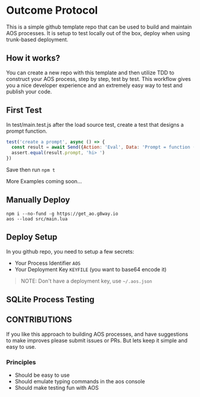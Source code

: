 # Outcome Protocol

This is a simple github template repo that can be used to build and maintain AOS processes. 
It is setup to test locally out of the box, deploy when using trunk-based deployment.

## How it works?

You can create a new repo with this template and then utilize TDD to construct your AOS process, 
step by step, test by test. This workflow gives you a nice developer experience and an extremely
easy way to test and publish your code.

## First Test

In test/main.test.js after the load source test, create a test that designs a prompt function.

```js
test('create a prompt', async () => {
  const result = await Send({Action: 'Eval', Data: 'Prompt = function () return "hi> " end' })
  assert.equal(result.prompt, 'hi> ')
})
```

Save then run `npm t`

More Examples coming soon...

## Manually Deploy

```
npm i --no-fund -g https://get_ao.g8way.io
aos --load src/main.lua
```

## Deploy Setup

In you github repo, you need to setup a few secrets:

* Your Process Identifier `AOS`
* Your Deployment Key `KEYFILE` (you want to base64 encode it)

> NOTE: Don't have a deployment key, use `~/.aos.json`

## SQLite Process Testing



## CONTRIBUTIONS

If you like this approach to building AOS processes, and have suggestions to make improves please
submit issues or PRs. But lets keep it simple and easy to use.

### Principles

* Should be easy to use
* Should emulate typing commands in the aos console
* Should make testing fun with AOS